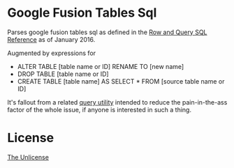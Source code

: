 # Google Fusion Tables Sql

Parses google fusion tables sql as defined in the [Row and Query SQL Reference](https://developers.google.com/fusiontables/docs/v2/sql-reference) as of January 2016. 

Augmented by expressions for

* ALTER TABLE [table name or ID] RENAME TO [new name]
* DROP TABLE  [table name or ID]
* CREATE TABLE [table name] AS SELECT * FROM [source table name or ID] 

It's fallout from a related [query utility](https://github.com/curiosag/ftc) intended to reduce the pain-in-the-ass factor of the whole issue, if anyone is interested in such a thing.

# License

[The Unlicense](hoosealicense.com/licenses/unlicense/)



